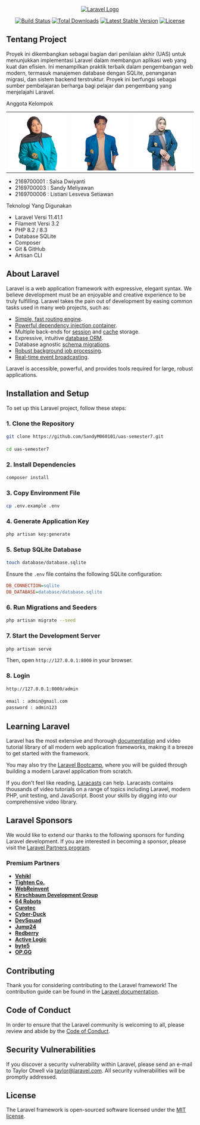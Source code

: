 <p align="center"><a href="https://laravel.com" target="_blank"><img src="https://raw.githubusercontent.com/laravel/art/master/logo-lockup/5%20SVG/2%20CMYK/1%20Full%20Color/laravel-logolockup-cmyk-red.svg" width="400" alt="Laravel Logo"></a></p>

<p align="center">
<a href="https://github.com/laravel/framework/actions"><img src="https://github.com/laravel/framework/workflows/tests/badge.svg" alt="Build Status"></a>
<a href="https://packagist.org/packages/laravel/framework"><img src="https://img.shields.io/packagist/dt/laravel/framework" alt="Total Downloads"></a>
<a href="https://packagist.org/packages/laravel/framework"><img src="https://img.shields.io/packagist/v/laravel/framework" alt="Latest Stable Version"></a>
<a href="https://packagist.org/packages/laravel/framework"><img src="https://img.shields.io/packagist/l/laravel/framework" alt="License"></a>
</p>

## Tentang Project
Proyek ini dikembangkan sebagai bagian dari penilaian akhir (UAS) untuk menunjukkan implementasi Laravel dalam membangun aplikasi web yang kuat dan efisien. Ini menampilkan praktik terbaik dalam pengembangan web modern, termasuk manajemen database dengan SQLite, penanganan migrasi, dan sistem backend terstruktur. Proyek ini berfungsi sebagai sumber pembelajaran berharga bagi pelajar dan pengembang yang menjelajahi Laravel.

Anggota Kelompok

<table>
  <tr>
    <td>
      <img src="https://github.com/SandyM060101/uas-semester7/blob/main/public/img/25.png?raw=true" width="200"/>
    </td>
    <td>
      <img src="https://github.com/SandyM060101/uas-semester7/blob/main/public/img/27.png?raw=true" width="200"/>
    </td>
    <td>
      <img src="https://github.com/SandyM060101/uas-semester7/blob/main/public/img/26.png?raw=true" width="200"/>
    </td>
  </tr>
</table>

- 2169700001 : Salsa Dwiyanti
- 2169700003 : Sandy Meliyawan
- 2169700006 : Listiani Lesveva Setiawan

Teknologi Yang Digunakan

- Laravel Versi 11.41.1
- Filament Versi 3.2
- PHP 8.2 / 8.3
- Database SQLite
- Composer
- Git & GitHub
- Artisan CLI

## About Laravel

Laravel is a web application framework with expressive, elegant syntax. We believe development must be an enjoyable and creative experience to be truly fulfilling. Laravel takes the pain out of development by easing common tasks used in many web projects, such as:

- [Simple, fast routing engine](https://laravel.com/docs/routing).
- [Powerful dependency injection container](https://laravel.com/docs/container).
- Multiple back-ends for [session](https://laravel.com/docs/session) and [cache](https://laravel.com/docs/cache) storage.
- Expressive, intuitive [database ORM](https://laravel.com/docs/eloquent).
- Database agnostic [schema migrations](https://laravel.com/docs/migrations).
- [Robust background job processing](https://laravel.com/docs/queues).
- [Real-time event broadcasting](https://laravel.com/docs/broadcasting).

Laravel is accessible, powerful, and provides tools required for large, robust applications.

## Installation and Setup

To set up this Laravel project, follow these steps:

### 1. Clone the Repository
```bash
git clone https://github.com/SandyM060101/uas-semester7.git

cd uas-semester7
```

### 2. Install Dependencies
```bash
composer install
```

### 3. Copy Environment File
```bash
cp .env.example .env
```

### 4. Generate Application Key
```bash
php artisan key:generate
```

### 5. Setup SQLite Database
```bash
touch database/database.sqlite
```
Ensure the `.env` file contains the following SQLite configuration:
```ini
DB_CONNECTION=sqlite
DB_DATABASE=database/database.sqlite
```

### 6. Run Migrations and Seeders
```bash
php artisan migrate --seed
```

### 7. Start the Development Server
```bash
php artisan serve
```
Then, open `http://127.0.0.1:8000` in your browser.

### 8. Login
```bash
http://127.0.0.1:8000/admin

email : admin@gmail.com
password : admin123
```


## Learning Laravel

Laravel has the most extensive and thorough [documentation](https://laravel.com/docs) and video tutorial library of all modern web application frameworks, making it a breeze to get started with the framework.

You may also try the [Laravel Bootcamp](https://bootcamp.laravel.com), where you will be guided through building a modern Laravel application from scratch.

If you don't feel like reading, [Laracasts](https://laracasts.com) can help. Laracasts contains thousands of video tutorials on a range of topics including Laravel, modern PHP, unit testing, and JavaScript. Boost your skills by digging into our comprehensive video library.

## Laravel Sponsors

We would like to extend our thanks to the following sponsors for funding Laravel development. If you are interested in becoming a sponsor, please visit the [Laravel Partners program](https://partners.laravel.com).

### Premium Partners

- **[Vehikl](https://vehikl.com/)**
- **[Tighten Co.](https://tighten.co)**
- **[WebReinvent](https://webreinvent.com/)**
- **[Kirschbaum Development Group](https://kirschbaumdevelopment.com)**
- **[64 Robots](https://64robots.com)**
- **[Curotec](https://www.curotec.com/services/technologies/laravel/)**
- **[Cyber-Duck](https://cyber-duck.co.uk)**
- **[DevSquad](https://devsquad.com/hire-laravel-developers)**
- **[Jump24](https://jump24.co.uk)**
- **[Redberry](https://redberry.international/laravel/)**
- **[Active Logic](https://activelogic.com)**
- **[byte5](https://byte5.de)**
- **[OP.GG](https://op.gg)**

## Contributing

Thank you for considering contributing to the Laravel framework! The contribution guide can be found in the [Laravel documentation](https://laravel.com/docs/contributions).

## Code of Conduct

In order to ensure that the Laravel community is welcoming to all, please review and abide by the [Code of Conduct](https://laravel.com/docs/contributions#code-of-conduct).

## Security Vulnerabilities

If you discover a security vulnerability within Laravel, please send an e-mail to Taylor Otwell via [taylor@laravel.com](mailto:taylor@laravel.com). All security vulnerabilities will be promptly addressed.

## License

The Laravel framework is open-sourced software licensed under the [MIT license](https://opensource.org/licenses/MIT).
